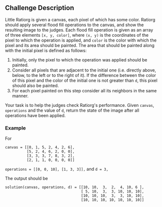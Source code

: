 ## Challenge Description

Little Ratiorg is given a canvas, each pixel of which has some color. Ratiorg should apply several flood fill operations to the canvas, and show the resulting image to the judges. Each flood fill operation is given as an array of three elements `[x, y, color]`, where `(x, y)` is the coordinates of the pixel to which the operation is applied, and `color` is the color with which the pixel and its area should be painted. The area that should be painted along with the initial pixel is defined as follows:

1. Initially, only the pixel to which the operation was applied should be painted.
2. Consider all pixels that are adjacent to the initial one (i.e. directly above, below, to the left or to the right of it). If the difference between the color of this pixel and the color of the initial one is not greater than `d`, this pixel should also be painted.
3. For each pixel painted on this step consider all its neighbors in the same manner.

Your task is to help the judges check Ratiorg's performance. Given `canvas`, `operations` and the value of `d`, return the state of the image after all operations have been applied.

### Example

For

```
canvas = [[0, 1, 5, 2, 4, 2, 6],
          [5, 2, 4, 6, 2, 0, 0],
          [3, 3, 3, 7, 8, 3, 2],
          [2, 1, 1, 0, 0, 0, 0]]
```

`operations = [[0, 0, 10], [1, 3, 3]],` and `d = 3,`

The output should be

```
solution(canvas, operations, d) = [[10, 10,  3,  2,  4, 10, 6 ],
                                   [ 5, 10,  3,  3, 10, 10, 10],
                                   [10, 10, 10,  3,  3, 10, 10],
                                   [10, 10, 10, 10, 10, 10, 10]]
```